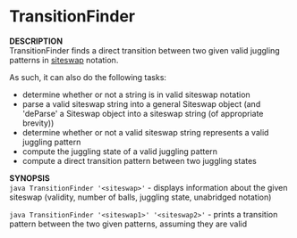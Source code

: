 TransitionFinder
================

**DESCRIPTION**  
TransitionFinder finds a direct transition between two given valid juggling patterns in [siteswap](http://en.wikipedia.org/wiki/Siteswap) notation.

As such, it can also do the following tasks:
- determine whether or not a string is in valid siteswap notation
- parse a valid siteswap string into a general Siteswap object (and 'deParse' a Siteswap object into a siteswap string (of appropriate brevity))
- determine whether or not a valid siteswap string represents a valid juggling pattern
- compute the juggling state of a valid juggling pattern
- compute a direct transition pattern between two juggling states


**SYNOPSIS**  
`java TransitionFinder '<siteswap>'` - displays information about the given siteswap (validity, number of balls, juggling state, unabridged notation)

`java TransitionFinder '<siteswap1>' '<siteswap2>'` - prints a transition pattern between the two given patterns, assuming they are valid
